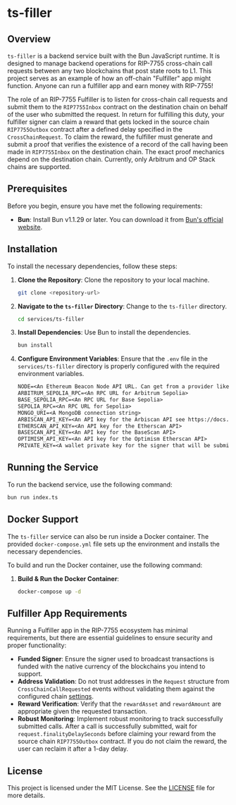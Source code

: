 # ts-filler

## Overview

`ts-filler` is a backend service built with the Bun JavaScript runtime. It is designed to manage backend operations for RIP-7755 cross-chain call requests between any two blockchains that post state roots to L1. This project serves as an example of how an off-chain "Fulfiller" app might function. Anyone can run a fulfiller app and earn money with RIP-7755!

The role of an RIP-7755 Fulfiller is to listen for cross-chain call requests and submit them to the `RIP7755Inbox` contract on the destination chain on behalf of the user who submitted the request. In return for fulfilling this duty, your fulfiller signer can claim a reward that gets locked in the source chain `RIP7755Outbox` contract after a defined delay specified in the `CrossChainRequest`. To claim the reward, the fulfiller must generate and submit a proof that verifies the existence of a record of the call having been made in `RIP7755Inbox` on the destination chain. The exact proof mechanics depend on the destination chain. Currently, only Arbitrum and OP Stack chains are supported.

## Prerequisites

Before you begin, ensure you have met the following requirements:

- **Bun**: Install Bun v1.1.29 or later. You can download it from [Bun's official website](https://bun.sh).

## Installation

To install the necessary dependencies, follow these steps:

1. **Clone the Repository**: Clone the repository to your local machine.

   ```bash
   git clone <repository-url>
   ```

2. **Navigate to the `ts-filler` Directory**: Change to the `ts-filler` directory.

   ```bash
   cd services/ts-filler
   ```

3. **Install Dependencies**: Use Bun to install the dependencies.

   ```bash
   bun install
   ```

4. **Configure Environment Variables**: Ensure that the `.env` file in the `services/ts-filler` directory is properly configured with the required environment variables.

   ```txt
   NODE=<An Ethereum Beacon Node API URL. Can get from a provider like QuickNode>
   ARBITRUM_SEPOLIA_RPC=<An RPC URL for Arbitrum Sepolia>
   BASE_SEPOLIA_RPC=<An RPC URL for Base Sepolia>
   SEPOLIA_RPC=<An RPC URL for Sepolia>
   MONGO_URI=<A MongoDB connection string>
   ARBISCAN_API_KEY=<An API key for the Arbiscan API see https://docs.arbiscan.io/getting-started/viewing-api-usage-statistics>
   ETHERSCAN_API_KEY=<An API key for the Etherscan API>
   BASESCAN_API_KEY=<An API key for the BaseScan API>
   OPTIMISM_API_KEY=<An API key for the Optimism Etherscan API>
   PRIVATE_KEY=<A wallet private key for the signer that will be submitting transactions / claiming rewards>
   ```

## Running the Service

To run the backend service, use the following command:

```bash
bun run index.ts
```

## Docker Support

The `ts-filler` service can also be run inside a Docker container. The provided `docker-compose.yml` file sets up the environment and installs the necessary dependencies.

To build and run the Docker container, use the following command:

1. **Build & Run the Docker Container**:

   ```bash
   docker-compose up -d
   ```

## Fulfiller App Requirements

Running a Fulfiller app in the RIP-7755 ecosystem has minimal requirements, but there are essential guidelines to ensure security and proper functionality:

- **Funded Signer**: Ensure the signer used to broadcast transactions is funded with the native currency of the blockchains you intend to support.
- **Address Validation**: Do not trust addresses in the `Request` structure from `CrossChainCallRequested` events without validating them against the configured chain [settings](./src/chain/chains.ts).
- **Reward Verification**: Verify that the `rewardAsset` and `rewardAmount` are appropriate given the requested transaction.
- **Robust Monitoring**: Implement robust monitoring to track successfully submitted calls. After a call is successfully submitted, wait for `request.finalityDelaySeconds` before claiming your reward from the source chain `RIP7755Outbox` contract. If you do not claim the reward, the user can reclaim it after a 1-day delay.

## License

This project is licensed under the MIT License. See the [LICENSE](../../LICENSE) file for more details.
